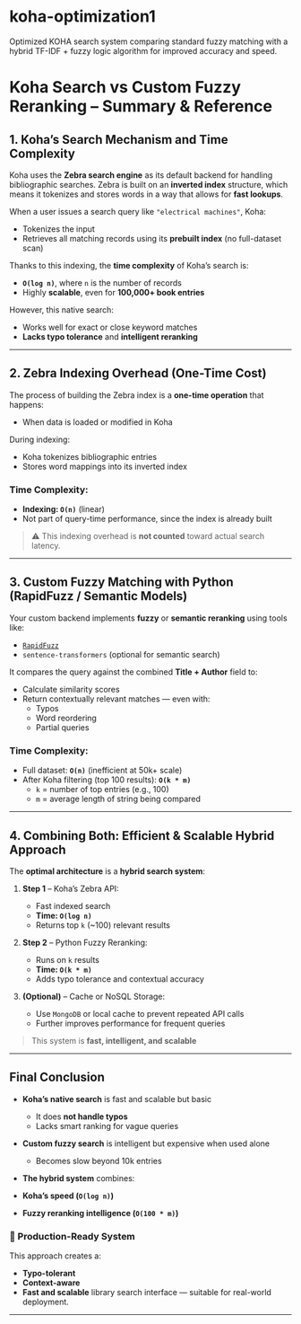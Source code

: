 # koha-optimization1
Optimized KOHA search system comparing standard fuzzy matching with a hybrid TF-IDF + fuzzy logic algorithm for improved accuracy and speed.

# Koha Search vs Custom Fuzzy Reranking – Summary & Reference

## 1. Koha’s Search Mechanism and Time Complexity

Koha uses the **Zebra search engine** as its default backend for handling bibliographic searches. Zebra is built on an **inverted index** structure, which means it tokenizes and stores words in a way that allows for **fast lookups**.

When a user issues a search query like `"electrical machines"`, Koha:
- Tokenizes the input
- Retrieves all matching records using its **prebuilt index** (no full-dataset scan)

Thanks to this indexing, the **time complexity** of Koha’s search is:
- **`O(log n)`**, where `n` is the number of records
- Highly **scalable**, even for **100,000+ book entries**

However, this native search:
- Works well for exact or close keyword matches
- **Lacks typo tolerance** and **intelligent reranking**

---

## 2. Zebra Indexing Overhead (One-Time Cost)

The process of building the Zebra index is a **one-time operation** that happens:
- When data is loaded or modified in Koha

During indexing:
- Koha tokenizes bibliographic entries
- Stores word mappings into its inverted index

### Time Complexity:
- **Indexing: `O(n)`** (linear)
- Not part of query-time performance, since the index is already built

> ⚠ This indexing overhead is **not counted** toward actual search latency.

---

## 3. Custom Fuzzy Matching with Python (RapidFuzz / Semantic Models)

Your custom backend implements **fuzzy** or **semantic reranking** using tools like:
- [`RapidFuzz`](https://github.com/maxbachmann/RapidFuzz)
- `sentence-transformers` (optional for semantic search)

It compares the query against the combined **Title + Author** field to:
- Calculate similarity scores
- Return contextually relevant matches — even with:
  - Typos
  - Word reordering
  - Partial queries

### Time Complexity:
- Full dataset: **`O(n)`** (inefficient at 50k+ scale)
- After Koha filtering (top 100 results): **`O(k * m)`**
  - `k` = number of top entries (e.g., 100)
  - `m` = average length of string being compared

---

## 4. Combining Both: Efficient & Scalable Hybrid Approach

The **optimal architecture** is a **hybrid search system**:

1. **Step 1** – Koha’s Zebra API:
   - Fast indexed search
   - **Time: `O(log n)`**
   - Returns top `k` (~100) relevant results

2. **Step 2** – Python Fuzzy Reranking:
   - Runs on `k` results
   - **Time: `O(k * m)`**
   - Adds typo tolerance and contextual accuracy

3. **(Optional)** – Cache or NoSQL Storage:
   - Use `MongoDB` or local cache to prevent repeated API calls
   - Further improves performance for frequent queries

>  This system is **fast, intelligent, and scalable**

---

##  Final Conclusion

- **Koha’s native search** is fast and scalable but basic
  - It does **not handle typos**
  - Lacks smart ranking for vague queries

- **Custom fuzzy search** is intelligent but expensive when used alone
  - Becomes slow beyond 10k entries

-  **The hybrid system** combines:
  - **Koha’s speed (`O(log n)`)**
  - **Fuzzy reranking intelligence (`O(100 * m)`)**

### 🔧 Production-Ready System
This approach creates a:
- **Typo-tolerant**
- **Context-aware**
- **Fast and scalable**
library search interface — suitable for real-world deployment.

---

